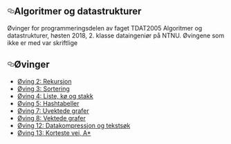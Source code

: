  <article class="markdown-body entry-content p-5" itemprop="text"><h1><a id="user-content-algoritmer-og-datastrukturer" class="anchor" aria-hidden="true" href="#algoritmer-og-datastrukturer"><svg class="octicon octicon-link" viewBox="0 0 16 16" version="1.1" width="16" height="16" aria-hidden="true"><path fill-rule="evenodd" d="M4 9h1v1H4c-1.5 0-3-1.69-3-3.5S2.55 3 4 3h4c1.45 0 3 1.69 3 3.5 0 1.41-.91 2.72-2 3.25V8.59c.58-.45 1-1.27 1-2.09C10 5.22 8.98 4 8 4H4c-.98 0-2 1.22-2 2.5S3 9 4 9zm9-3h-1v1h1c1 0 2 1.22 2 2.5S13.98 12 13 12H9c-.98 0-2-1.22-2-2.5 0-.83.42-1.64 1-2.09V6.25c-1.09.53-2 1.84-2 3.25C6 11.31 7.55 13 9 13h4c1.45 0 3-1.69 3-3.5S14.5 6 13 6z"></path></svg></a>Algoritmer og datastrukturer</h1>
<p>Øvinger for programmeringsdelen av faget TDAT2005 Algoritmer og datastrukturer, høsten 2018, 2. klasse dataingeniør på NTNU. Øvingene som ikke er med var skriftlige</p>
<h2><a id="user-content-øvinger" class="anchor" aria-hidden="true" href="#øvinger"><svg class="octicon octicon-link" viewBox="0 0 16 16" version="1.1" width="16" height="16" aria-hidden="true"><path fill-rule="evenodd" d="M4 9h1v1H4c-1.5 0-3-1.69-3-3.5S2.55 3 4 3h4c1.45 0 3 1.69 3 3.5 0 1.41-.91 2.72-2 3.25V8.59c.58-.45 1-1.27 1-2.09C10 5.22 8.98 4 8 4H4c-.98 0-2 1.22-2 2.5S3 9 4 9zm9-3h-1v1h1c1 0 2 1.22 2 2.5S13.98 12 13 12H9c-.98 0-2-1.22-2-2.5 0-.83.42-1.64 1-2.09V6.25c-1.09.53-2 1.84-2 3.25C6 11.31 7.55 13 9 13h4c1.45 0 3-1.69 3-3.5S14.5 6 13 6z"></path></svg></a>Øvinger</h2>
<ul>
<li><a href="http://www.iie.ntnu.no/fag/_alg/rekursjon/rek_opg.pdf">Øving 2: Rekursjon</a></li>
<li><a href="http://www.iie.ntnu.no/fag/_alg/sortering/sortering-opg03.pdf">Øving 3: Sortering</a></li>
<li><a href="http://www.iie.ntnu.no/fag/_alg/liste-k%C3%B8-stakk/op04-lst-tre.pdf">Øving 4: Liste, kø og stakk</a></li>
<li><a href="http://www.iie.ntnu.no/fag/_alg/hash/opg-hash.pdf">Øving 5: Hashtabeller</a></li>
<li><a href="http://www.iie.ntnu.no/fag/_alg/uv-graf/opg-uv-graf.pdf">Øving 7: Uvektede grafer</a></li>
<li><a href="http://www.iie.ntnu.no/fag/_alg/v-graf/opg-v-graf.pdf">Øving 8: Vektede grafer</a></li>
<li><a href="http://www.iie.ntnu.no/fag/_alg/kompr/opg12.pdf">Øving 12: Datakompressjon og tekstsøk</a></li>
<li><a href="http://www.iie.ntnu.no/fag/_alg/Astjerne/opg13.pdf">Øving 13: Korteste vei, A*</a></li>
</ul>
